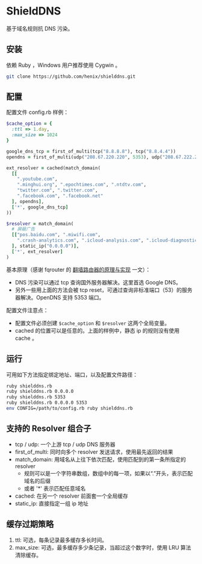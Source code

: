# ShieldDNS

基于域名规则抗 DNS 污染。

## 安装

依赖 Ruby ，Windows 用户推荐使用 Cygwin 。

```bash
git clone https://github.com/henix/shielddns.git
```

## 配置

配置文件 config.rb 样例：

```ruby
$cache_option = {
  :ttl => 1.day,
  :max_size => 1024
}

google_dns_tcp = first_of_multi(tcp("8.8.8.8"), tcp("8.8.4.4"))
opendns = first_of_multi(udp("208.67.220.220", 5353), udp("208.67.222.222", 5353))

ext_resolver = cached(match_domain(
  [[
    ".youtube.com",
    ".minghui.org", ".epochtimes.com", ".ntdtv.com",
    "twitter.com", ".twitter.com",
    ".facebook.com", ".facebook.net"
  ], opendns],
  ['*', google_dns_tcp]
))

$resolver = match_domain(
  # 屏蔽广告
  [["pos.baidu.com", ".miwifi.com",
    ".crash-analytics.com", ".icloud-analysis.com", ".icloud-diagnostics.com" # XcodeGhost
  ], static_ip("0.0.0.0")],
  ['*', ext_resolver]
)
```

基本原理（感谢 fqrouter 的 [翻墙路由器的原理与实现](http://drops.wooyun.org/papers/10177) 一文）：

* DNS 污染可以通过 tcp 查询国外服务器解决。这里首选 Google DNS。
* 另外一些用上面的方法会被 tcp reset，可通过查询非标准端口（53）的服务器解决。OpenDNS 支持 5353 端口。

配置文件注意点：

* 配置文件必须创建 `$cache_option` 和 `$resolver` 这两个全局变量。
* cached 的位置可以是任意的。上面的样例中，静态 ip 的规则没有使用 cache 。

## 运行

可用如下方法指定绑定地址、端口，以及配置文件路径：

```bash
ruby shielddns.rb
ruby shielddns.rb 0.0.0.0
ruby shielddns.rb 5353
ruby shielddns.rb 0.0.0.0 5353
env CONFIG=/path/to/config.rb ruby shielddns.rb
```

## 支持的 Resolver 组合子

* tcp / udp: 一个上游 tcp / udp DNS 服务器
* first_of_multi: 同时向多个 resolver 发送请求，使用最先返回的结果
* match_domain: 用域名从上往下依次匹配，使用匹配到的第一条所指定的 resolver
	- 规则可以是一个字符串数组，数组中的每一项，如果以“.”开头，表示匹配域名的后缀
	- 或者 '*' 表示匹配任意域名
* cached: 在另一个 resolver 前面套一个全局缓存
* static_ip: 直接指定一组 ip 地址

## 缓存过期策略

1. ttl: 可选，每条记录最多缓存多长时间。
2. max_size: 可选，最多缓存多少条记录，当超过这个数字时，使用 LRU 算法清除缓存。
